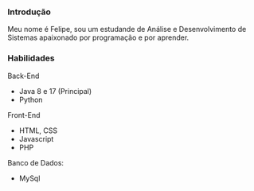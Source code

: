 ### Introdução
Meu nome é Felipe, sou um estudande de Análise e Desenvolvimento de Sistemas apaixonado por programação e por aprender.
### Habilidades
Back-End
- Java 8 e 17 (Principal)
- Python

Front-End
- HTML, CSS
- Javascript
- PHP

Banco de Dados:
- MySql





<!--
**feo3o/feo3o** is a ✨ _special_ ✨ repository because its `README.md` (this file) appears on your GitHub profile.

Here are some ideas to get you started:

- 🔭 I’m currently working on ...
- 🌱 I’m currently learning ...
- 👯 I’m looking to collaborate on ...
- 🤔 I’m looking for help with ...
- 💬 Ask me about ...
- 📫 How to reach me: ...
- 😄 Pronouns: ...
- ⚡ Fun fact: ...
-->
